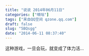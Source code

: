```yaml
---
title: "说说 2014年06月11日"
categories: ["嘀咕"]
tags: ["来自QQ空间 qzone.qq.com"]
draft: false
slug: "5BQsgg"
date: "2014-06-11 08:37:40"
---
```


这种游戏，一旦会玩，就变成了体力活…
